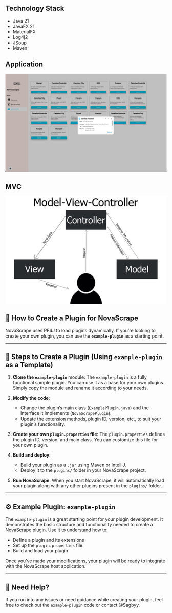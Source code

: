 ## Technology Stack

- Java 21
- JavaFX 21
- MaterialFX
- Log4j2
- JSoup
- Maven

## Application

![Application](docs/nova-scrape.png)

## MVC
![MVC Architecture](docs/mvc-architecture.png)

## 🧩 How to Create a Plugin for **NovaScrape**

NovaScrape uses PF4J to load plugins dynamically. If you're looking to create your own plugin, you can use the **`example-plugin`** as a starting point.

---

## 🚀 Steps to Create a Plugin (Using `example-plugin` as a Template)

1. **Clone the `example-plugin`** module:
   The `example-plugin` is a fully functional sample plugin. You can use it as a base for your own plugins. Simply copy the module and rename it according to your needs.

2. **Modify the code**:

   * Change the plugin’s main class (`ExamplePlugin.java`) and the interface it implements (`NovaScrapePlugin`).
   * Update the extension methods, plugin ID, version, etc., to suit your plugin’s functionality.

3. **Create your own `plugin.properties` file**:
   The `plugin.properties` defines the plugin ID, version, and main class. You can customize this file for your own plugin.

4. **Build and deploy**:

   * Build your plugin as a `.jar` using Maven or IntelliJ.
   * Deploy it to the `plugins/` folder in your NovaScrape project.

5. **Run NovaScrape**:
   When you start NovaScrape, it will automatically load your plugin along with any other plugins present in the `plugins/` folder.

---

## ⚙️ Example Plugin: `example-plugin`

The `example-plugin` is a great starting point for your plugin development. It demonstrates the basic structure and functionality needed to create a NovaScrape plugin. Use it to understand how to:

* Define a plugin and its extensions
* Set up the `plugin.properties` file
* Build and load your plugin

Once you’ve made your modifications, your plugin will be ready to integrate with the NovaScrape host application.

---

## 💬 Need Help?

If you run into any issues or need guidance while creating your plugin, feel free to check out the `example-plugin` code or contact @Sagbyy.
